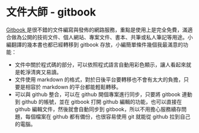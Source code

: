 # 文件大師 - gitbook

[Gitbook ](https://www.gitbook.com/)是很不錯的文件編寫與發佈的網路服務，重點是使用上是完全免費，滿適合做為公開的技術文件、個人網站、專案文件、書本、共筆或私人筆記等用途。小編翻譯的幾本書也都已經轉移到 gitbook 存放，小編簡單條件幾個我最滿意的功能：

* 文件中關於程式碼的部分，可以依照程式語言自動用彩色顯示，讓人看起來就是乾淨清爽又易讀。
* 文件使用 markdown 的格式，對於日後平台要轉移也不會有太大的負擔，只要是相容於 markdown 的平台都能輕鬆轉移。
* 可以與 github 整合，可以在 github 開個專案進行同步，只要將 gitbook 連動到 github 的帳號，並在 gitbook 打開 github 編輯的功能，也可以直接在 github 編輯文件，然後就會自動同步到 gitbook，所以不用擔心服務續存問題，每個檔案在 github 都有備份，也很容易使用 git 就能從 github 拉到自己的電腦。
